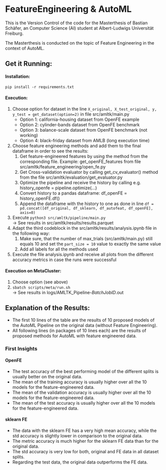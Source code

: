 # FeatureEngineering & AutoML
This is the Version Control of the code for the Masterthesis of Bastian Schäfer, an Computer Science (AI) student at Albert-Ludwigs Universität Freiburg.

The Masterthesis is conducted on the topic of Feature Engineering in the context of AutoML.

## Get it Running:
#### Installation:
`pip install -r requirements.txt`

#### Execution:
1. Choose option for dataset in the line `X_original, X_test_original, y, y_test = get_dataset(option=2)` in file src/amltk/main.py
   - Option 1: california-housing dataset from OpenFE example
   - Option 2: cylinder-bands dataset from OpenFE benchmark
   - Option 3: balance-scale dataset from OpenFE benchmark (not working)
   - Option 4: black-friday dataset from AMLB (long execution time)
2. Choose feature engineering methods and add them to the final dataframe in order to see the results:
   1. Get feature-engineered features by using the method from the corresponding file. Example: get_openFE_features from file src/amltk/feature_engineering/open_fe.py
   2. Get Cross-validation evaluator by calling get_cv_evaluator() method from the file src/amltk/evaluation/get_evaluator.py
   3. Optimize the pipeline and receive the history by calling e.g. history_openfe = pipeline.optimize(...)
   4. Convert history to a pandas dataframe: df_openFE = history_openFE.df()
   5. Append the dataframe with the history to one as done in line `df = pd.concat([df_original, df_sklearn, df_autofeat, df_openFE], axis=0)`
3. Execute `python3 src/amltk/pipeline/main.py`
<br>&rarr; See results in src/amltk/results/results.parquet
4. Adapt the third codeblock in the src/amltk/results/analysis.ipynb file in the following way:
   1. Make sure, that the number of max_trials (src/amltk/main.py) still equals 10 and set the `part_size = 10` value to exactly the same value
   2. Add all labels for all the methods used
5. Execute the file analysis.ipynb and receive all plots from the different accuracy metrics in case the runs were successful

#### Execution on MetaCluster:
1. Choose option (see above)
2. `sbatch scripts/meta/run.sh`
<br>&rarr; See results in logs/AMLTK_Pipeline-_BatchJobID_.out

## Explanation of the Results:
- The first 10 lines of the table are the results of 10 proposed models of the AutoML Pipeline on the original data (without Feature Engineering).
- All following lines (in packages of 10 lines each) are the results of proposed methods for AutoML with feature engineered data.

### First Insights
#### OpenFE 
- The test accuracy of the best performing model of the different splits is usually better on the original data.
- The mean of the training accuracy is usually higher over all the 10 models for the feature-engineered data.
- The mean of the validation accuracy is usually higher over all the 10 models for the feature-engineered data.
- The mean of the test accuracy is usually higher over all the 10 models for the feature-engineered data.
#### sklearn FE
- The data with the sklearn FE has a very high mean accuracy, while the std accuracy is slightly lower in comparison to the original data.
- The metric accuracy is much higher for the sklearn FE data than for the original data.
- The std accuracy is very low for both, original and FE data in all dataset splits.
- Regarding the test data, the original data outperforms the FE data.
